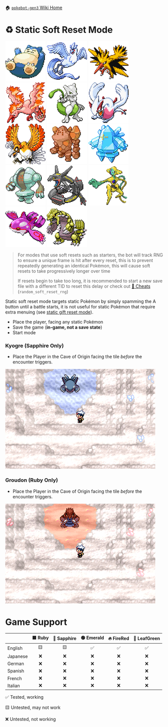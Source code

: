 🏠 [`pokebot-gen3` Wiki Home](../Readme.md)

# ♻ Static Soft Reset Mode

![](../../sprites/pokemon/shiny/Snorlax.png)
![](../../sprites/pokemon/shiny/Articuno.png)
![](../../sprites/pokemon/shiny/Zapdos.png)
![](../../sprites/pokemon/shiny/Moltres.png)
![](../../sprites/pokemon/shiny/Mewtwo.png)
![](../../sprites/pokemon/shiny/Lugia.png)
![](../../sprites/pokemon/shiny/Ho-Oh.png)
![](../../sprites/pokemon/shiny/Regirock.png)
![](../../sprites/pokemon/shiny/Regice.png)
![](../../sprites/pokemon/shiny/Registeel.png)
![](../../sprites/pokemon/shiny/Rayquaza.png)
![](../../sprites/pokemon/shiny/Deoxys.png)
![](../../sprites/pokemon/shiny/Kyogre.png)
![](../../sprites/pokemon/shiny/Groudon.png)

> For modes that use soft resets such as starters, the bot will track RNG to ensure a unique frame is hit after every reset, this is to prevent repeatedly generating an identical Pokémon, this will cause soft resets to take progressively longer over time
>
> If resets begin to take too long, it is recommended to start a new save file with a different TID to reset this delay or check out [💎 Cheats](Configuration%20-%20Cheats.md) (`random_soft_reset_rng`)

Static soft reset mode targets static Pokémon by simply spamming the A button until a battle starts, it is not useful for static Pokémon that require extra menuing (see [static gift reset mode](Mode%20-%20Static%20Gift%20Resets.md)).

- Place the player, facing any static Pokémon
- Save the game (**in-game, not a save state**)
- Start mode

### Kyogre (Sapphire Only)

- Place the Player in the Cave of Origin facing the tile _before_ the encounter triggers.

![image](../images/kyogre_sapphire.png)

### Groudon (Ruby Only)

- Place the Player in the Cave of Origin facing the tile _before_ the encounter triggers.

![image](../images/groudon_ruby.png)

# Game Support

|          | 🟥 Ruby | 🔷 Sapphire | 🟢 Emerald | 🔥 FireRed | 🌿 LeafGreen |
|:---------|:-------:|:-----------:|:----------:|:----------:|:------------:|
| English  |   🟨    |     🟨      |     ✅      |     ✅      |      ✅       |
| Japanese |    ❌    |      ❌      |     ❌      |     ❌      |      ❌       |
| German   |    ❌    |      ❌      |     ❌      |     ❌      |      ❌       |
| Spanish  |    ❌    |      ❌      |     ❌      |     ❌      |      ❌       |
| French   |    ❌    |      ❌      |     ❌      |     ❌      |      ❌       |
| Italian  |    ❌    |      ❌      |     ❌      |     ❌      |      ❌       |

✅ Tested, working

🟨 Untested, may not work

❌ Untested, not working
